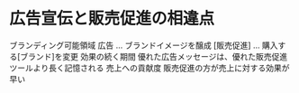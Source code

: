 # 広告宣伝と販売促進の相違点
 ブランディング可能領域
  広告 … ブランドイメージを醸成
  [販売促進] … 購入する[ブランド]を変更
 効果の続く期間
  優れた広告メッセージは、優れた販売促進ツールより長く記憶される
 売上への貢献度
  販売促進の方が売上に対する効果が早い
